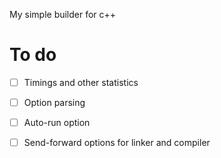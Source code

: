 My simple builder for c++

# To do
- [ ] Timings and other statistics
- [ ] Option parsing
- [ ] Auto-run option
- [ ] Send-forward options for linker and compiler

